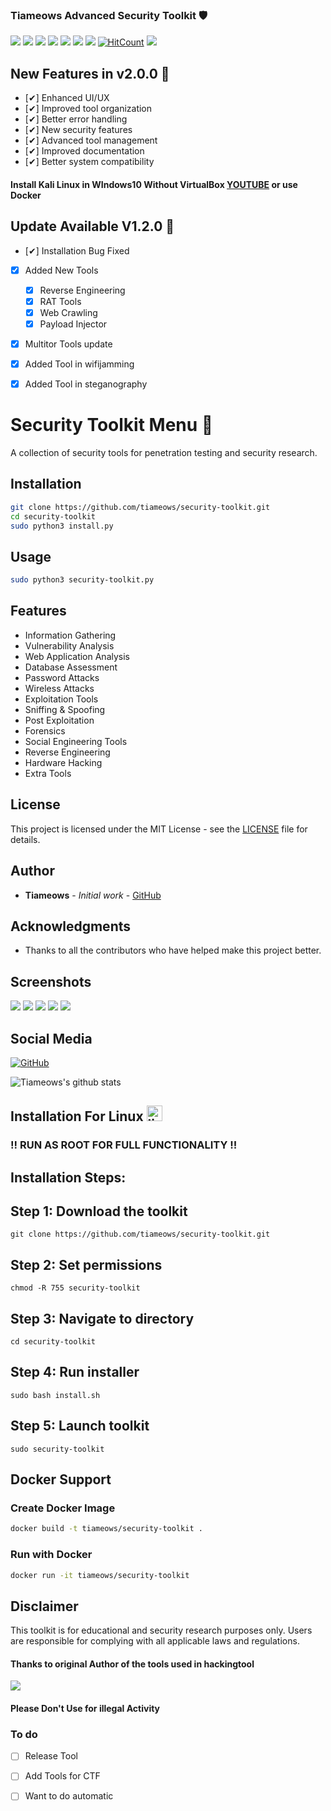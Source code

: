 ### Tiameows Advanced Security Toolkit 🛡️
![](https://img.shields.io/github/license/tiameows/security-toolkit)
![](https://img.shields.io/github/issues/tiameows/security-toolkit)
![](https://img.shields.io/github/issues-closed/tiameows/security-toolkit)
![](https://img.shields.io/badge/Python-3-blue)
![](https://img.shields.io/github/forks/tiameows/security-toolkit)
![](https://img.shields.io/github/stars/tiameows/security-toolkit)
![](https://img.shields.io/github/last-commit/tiameows/security-toolkit)
[![HitCount](http://hits.dwyl.com/tiameows/security-toolkit.svg)](http://hits.dwyl.com/tiameows/security-toolkit)
![](https://img.shields.io/badge/platform-Linux%20%7C%20KaliLinux%20%7C%20ParrotOs-blue)

## New Features in v2.0.0 🚀 
- [✔] Enhanced UI/UX
- [✔] Improved tool organization
- [✔] Better error handling
- [✔] New security features
- [✔] Advanced tool management
- [✔] Improved documentation
- [✔] Better system compatibility

#### Install Kali Linux in WIndows10 Without VirtualBox [YOUTUBE](https://youtu.be/BsFhpIDcd9I) or use Docker

## Update Available V1.2.0 🚀 
- [✔] Installation Bug Fixed
- [x] Added New Tools 
    - [x] Reverse Engineering
    - [x] RAT Tools
    - [x] Web Crawling 
    - [x] Payload Injector
- [x] Multitor Tools update
- [X] Added Tool in wifijamming
- [X] Added Tool in steganography



# Security Toolkit Menu 🧰

A collection of security tools for penetration testing and security research.

## Installation

```bash
git clone https://github.com/tiameows/security-toolkit.git
cd security-toolkit
sudo python3 install.py
```

## Usage

```bash
sudo python3 security-toolkit.py
```

## Features

- Information Gathering
- Vulnerability Analysis
- Web Application Analysis
- Database Assessment
- Password Attacks
- Wireless Attacks
- Exploitation Tools
- Sniffing & Spoofing
- Post Exploitation
- Forensics
- Social Engineering Tools
- Reverse Engineering
- Hardware Hacking
- Extra Tools

## License

This project is licensed under the MIT License - see the [LICENSE](LICENSE) file for details.

## Author

- **Tiameows** - *Initial work* - [GitHub](https://github.com/tiameows)

## Acknowledgments

- Thanks to all the contributors who have helped make this project better.

## Screenshots

![](https://github.com/tiameows/security-toolkit/blob/master/images/A00.png)
![](https://github.com/tiameows/security-toolkit/blob/master/images/A0.png)
![](https://github.com/tiameows/security-toolkit/blob/master/images/A1.png)
![](https://github.com/tiameows/security-toolkit/blob/master/images/A2.png)
![](https://github.com/tiameows/security-toolkit/blob/master/images/A4.png)

## Social Media

[![GitHub](https://img.shields.io/badge/-GitHub-181717?style=flat-square&logo=github&link=https://github.com/tiameows/)](https://github.com/tiameows/)


![Tiameows's github stats](https://github-readme-stats.vercel.app/api?username=tiameows&show_icons=true&title_color=fff&icon_color=79ff97&text_color=9f9f9f&bg_color=151515)

## Installation For Linux <img src="https://konpa.github.io/devicon/devicon.git/icons/linux/linux-original.svg" alt="linux" width="25" height="25"/></p><p align="center">


### !! RUN AS ROOT FOR FULL FUNCTIONALITY !! 


## Installation Steps:

## Step 1: Download the toolkit

    git clone https://github.com/tiameows/security-toolkit.git

## Step 2: Set permissions
    
    chmod -R 755 security-toolkit  

## Step 3: Navigate to directory

    cd security-toolkit

## Step 4: Run installer
    
    sudo bash install.sh

## Step 5: Launch toolkit

    sudo security-toolkit

## Docker Support

### Create Docker Image
```bash
docker build -t tiameows/security-toolkit .
```

### Run with Docker
```bash
docker run -it tiameows/security-toolkit
```

## Disclaimer
This toolkit is for educational and security research purposes only. Users are responsible for complying with all applicable laws and regulations.

#### Thanks to original Author of the tools used in hackingtool

<img src ="https://img.shields.io/badge/Important-notice-red" />
<h4>Please Don't Use for illegal Activity</h4>

### To do 
- [ ] Release Tool 
- [ ] Add Tools for CTF
- [ ] Want to do automatic 


